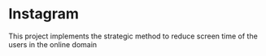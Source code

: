 # Instagram
This project implements the strategic method to reduce screen time of the users in the online domain 
